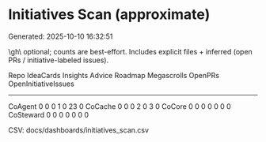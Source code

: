 # Initiatives Scan (approximate)
Generated: 2025-10-10 16:32:51

\gh\ optional; counts are best-effort. Includes explicit files + inferred (open PRs / initiative-labeled issues).


Repo    IdeaCards Insights Advice Roadmap Megascrolls OpenPRs OpenInitiativeIssues
----    --------- -------- ------ ------- ----------- ------- --------------------
CoAgent         0        0      0       1           0      23                    0
CoCache         0        0      0       2           0       3                    0
CoCore          0        0      0       0           0       0                    0
CoSteward          0        0      0       0           0       0                    0



CSV: docs/dashboards/initiatives_scan.csv

